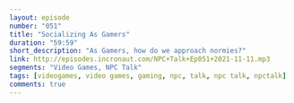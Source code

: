 ```yaml
---
layout: episode
number: "051"
title: "Socializing As Gamers"
duration: "59:59"
short_description: "As Gamers, how do we approach normies?"
link: http://episodes.incronaut.com/NPC+Talk+Ep051+2021-11-11.mp3
segments: "Video Games, NPC Talk"
tags: [videogames, video games, gaming, npc, talk, npc talk, npctalk]
comments: true
---
```




